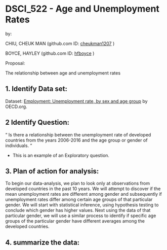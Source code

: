 
# DSCI_522 -  Age and Unemployment Rates

by:

CHIU, CHEUK MAN (github.com ID: [cheukman1207](https://github.com/cheukman1207) )

BOYCE, HAYLEY (github.com ID: [hfboyce](https://github.com/hfboyce) )

Proposal:

The relationship between age and unemployment rates 



## 1. Identify Data set:

Dataset: [Employment: Unemployment rate, by sex and age group](https://stats.oecd.org/index.aspx?queryid=54743) by OECD.org. 

## 2 Identify Question:
 “ Is there a relationship between the unemployment rate of developed countries from the years 2006-2016 and the age group or gender of individuals. “
-	This is an example of an Exploratory question. 


## 3. Plan of action for analysis:

  To begin our data-analysis, we plan to look only at observations from developed countries in the past 10 years. We will attempt to discover if the mean unemployment rates are different among gender and subsequently if unemployment rates differ among certain age groups of that particular gender. We will start with statistical inference, using hypothesis testing to conclude which gender has higher values. Next using the data of that particular gender, we will use a similar process to identify if specific age groups of the particular gender have different averages among the developed countries. 

## 4. summarize the data: 

